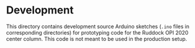 # Development

This directory contains development source Arduino sketches (`.ino` files in corresponding directories) for prototyping code for the Ruddock OPI 2020 center column. This code is not meant to be used in the production setup.
